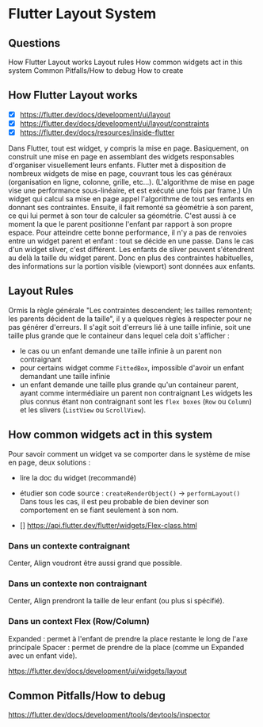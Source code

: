 # Flutter Layout System
## Questions
How Flutter Layout works
Layout rules
How common widgets act in this system
Common Pitfalls/How to debug
How to create 

## How Flutter Layout works

- [x] https://flutter.dev/docs/development/ui/layout
- [x] https://flutter.dev/docs/development/ui/layout/constraints
- [x] https://flutter.dev/docs/resources/inside-flutter

Dans Flutter, tout est widget, y compris la mise en page. Basiquement, on construit une mise en page en assemblant des widgets responsables d'organiser visuellement leurs enfants. Flutter met à disposition de nombreux widgets de mise en page, couvrant tous les cas généraux (organisation en ligne, colonne, grille, etc...).
(L'algorithme de mise en page vise une performance sous-linéaire, et est exécuté une fois par frame.) Un widget qui calcul sa mise en page appel l'algorithme de tout ses enfants en donnant ses contraintes. Ensuite, il fait remonté sa géométrie à son parent, ce qui lui permet à son tour de calculer sa géométrie. C'est aussi à ce moment la que le parent positionne l'enfant par rapport à son propre espace. Pour atteindre cette bonne performance, il n'y a pas de renvoies entre un widget parent et enfant : tout se décide en une passe.
Dans le cas d'un widget sliver, c'est différent. Les enfants de sliver peuvent s'étendrent au delà la taille du widget parent. Donc en plus des contraintes habituelles, des informations sur la portion visible (viewport) sont données aux enfants.

## Layout Rules
Ormis la règle générale "Les contraintes descendent; les tailles remontent; les parents décident de la taille", il y a quelques règles à respecter pour ne pas générer d'erreurs. Il s'agit soit d'erreurs lié à une taille infinie, soit une taille plus grande que le containeur dans lequel cela doit s'afficher :
- le cas ou un enfant demande une taille infinie à un parent non contraignant
- pour certains widget comme `FittedBox`, impossible d'avoir un enfant demandant une taille infinie
- un enfant demande une taille plus grande qu'un containeur parent, ayant comme intermédiaire un parent non contraignant
Les widgets les plus connus étant non contraignant sont les `flex boxes` (`Row` ou `Column`) et les slivers (`ListView` ou `ScrollView`).

## How common widgets act in this system
Pour savoir comment un widget va se comporter dans le système de mise en page, deux solutions :
- lire la doc du widget (recommandé)
- étudier son code source : `createRenderObject()` -> `performLayout()`
Dans tous les cas, il est peu probable de bien deviner son comportement en se fiant seulement à son nom.

- [] https://api.flutter.dev/flutter/widgets/Flex-class.html

### Dans un contexte contraignant
Center, Align voudront être aussi grand que possible.
### Dans un contexte non contraignant
Center, Align prendront la taille de leur enfant (ou plus si spécifié).
### Dans un context Flex (Row/Column)
Expanded : permet à l'enfant de prendre la place restante le long de l'axe principale
Spacer : permet de prendre de la place (comme un Expanded avec un enfant vide).

https://flutter.dev/docs/development/ui/widgets/layout

## Common Pitfalls/How to debug
https://flutter.dev/docs/development/tools/devtools/inspector

